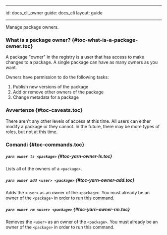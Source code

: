 * * *

id: docs_cli_owner guide: docs_cli layout: guide

* * *

<p class="lead">Manage package owners.</p>

### What is a package owner? [](#toc-what-is-a-package-owner){#toc-what-is-a-package-owner.toc}

A package "owner" in the registry is a user that has access to make changes to a package. A single package can have as many owners as you want.

Owners have permission to do the following tasks:

  1. Publish new versions of the package
  2. Add or remove other owners of the package
  3. Change metadata for a package

### Avvertenze [](#toc-caveats){#toc-caveats.toc}

There aren't any other levels of access at this time. All users can either modify a package or they cannot. In the future, there may be more types of roles, but not at this time.

### Comandi [](#toc-commands){#toc-commands.toc}

##### `yarn owner ls <package>` [](#toc-yarn-owner-ls){#toc-yarn-owner-ls.toc}

Lists all of the owners of a `<package>`.

##### `yarn owner add <user> <package>` [](#toc-yarn-owner-add){#toc-yarn-owner-add.toc}

Adds the `<user>` as an owner of the `<package>`. You must already be an owner of the `<package>` in order to run this command.

##### `yarn owner rm <user> <package>` [](#toc-yarn-owner-rm){#toc-yarn-owner-rm.toc}

Removes the `<user>` as an owner of the `<package>`. You must already be an owner of the `<package>` in order to run this command.